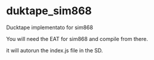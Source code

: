 # duktape_sim868
Ducktape implementato for sim868

You will need the EAT for sim868 and compile from there.

it will autorun the index.js file in the SD.
